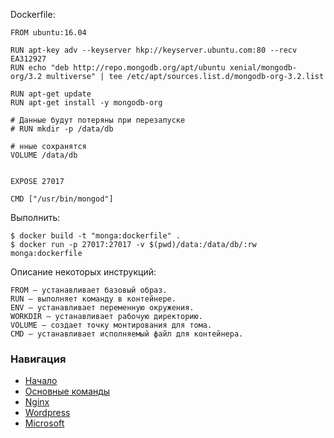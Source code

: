Dockerfile:
```
FROM ubuntu:16.04

RUN apt-key adv --keyserver hkp://keyserver.ubuntu.com:80 --recv EA312927
RUN echo "deb http://repo.mongodb.org/apt/ubuntu xenial/mongodb-org/3.2 multiverse" | tee /etc/apt/sources.list.d/mongodb-org-3.2.list

RUN apt-get update
RUN apt-get install -y mongodb-org

# Данные будут потеряны при перезапуске
# RUN mkdir -p /data/db

# нные сохранятся
VOLUME /data/db


EXPOSE 27017

CMD ["/usr/bin/mongod"]
```

Выполнить:
```
$ docker build -t "monga:dockerfile" .
$ docker run -p 27017:27017 -v $(pwd)/data:/data/db/:rw monga:dockerfile
```


Описание некоторых инструкций: 
```
FROM — устанавливает базовый образ.
RUN — выполняет команду в контейнере.
ENV — устанавливает переменную окружения.
WORKDIR — устанавливает рабочую директорию.
VOLUME — создает точку монтирования для тома.
CMD — устанавливает исполняемый файл для контейнера.
```


### Навигация
* [Начало](./../README.MD)
* [Основные команды](./../1_first/README.MD)
* [Nginx](./../2_nginx/NGINX.MD)
* [Wordpress](./../4_wordpress_docker-compose/WORDPRESS.MD)
* [Microsoft](./../5_microsoft/MICROSOFT.MD)
